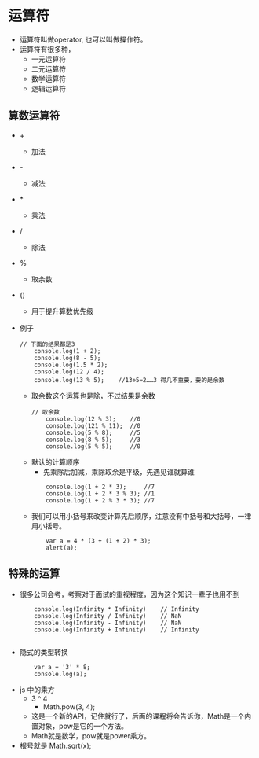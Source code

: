 # 运算符
* 运算符叫做operator, 也可以叫做操作符。
* 运算符有很多种，
    * 一元运算符
    * 二元运算符
    * 数学运算符
    * 逻辑运算符

## 算数运算符
* \+
    * 加法
* \-
    * 减法
* \*
    * 乘法
* /
    * 除法
* % 
    * 取余数
* ()
    * 用于提升算数优先级

* 例子
    ```
    // 下面的结果都是3
        console.log(1 + 2);
        console.log(8 - 5);
        console.log(1.5 * 2);
        console.log(12 / 4);
        console.log(13 % 5);	//13÷5=2……3 得几不重要，要的是余数
    ```
    * 取余数这个运算也是除，不过结果是余数
        ```
        // 取余数
            console.log(12 % 3);	//0
            console.log(121 % 11);	//0
            console.log(5 % 8);		//5
            console.log(8 % 5);		//3
            console.log(5 % 5);		//0
        ```
    * 默认的计算顺序
        * 先乘除后加减，乘除取余是平级，先遇见谁就算谁
        ```
            console.log(1 + 2 * 3);		//7
            console.log(1 + 2 * 3 % 3);	//1
            console.log(1 + 2 % 3 * 3);	//7
        ```
    * 我们可以用小括号来改变计算先后顺序，注意没有中括号和大括号，一律用小括号。
        ```
            var a = 4 * (3 + (1 + 2) * 3);
            alert(a);
        ```

## 特殊的运算
* 很多公司会考，考察对于面试的重视程度，因为这个知识一辈子也用不到
    ```
        console.log(Infinity * Infinity)    // Infinity
        console.log(Infinity / Infinity)    // NaN
        console.log(Infinity - Infinity)    // NaN
        console.log(Infinity + Infinity)    // Infinity
        
    ```
* 隐式的类型转换
    ```
        var a = '3' * 8;
        console.log(a);
    ```
* js 中的乘方               
    * 3 ^ 4
        * Math.pow(3, 4);
    * 这是一个新的API，记住就行了，后面的课程将会告诉你，Math是一个内置对象，pow是它的一个方法。
    * Math就是数学，pow就是power乘方。    
* 根号就是 Math.sqrt(x);       
        